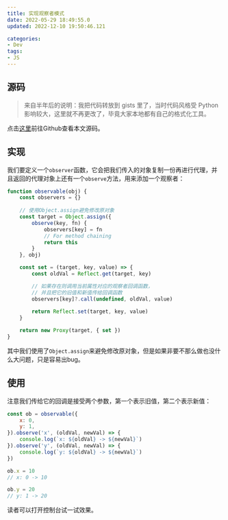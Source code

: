 ```yaml
---
title: 实现观察者模式
date: 2022-05-29 18:49:55.0
updated: 2022-12-10 19:50:46.121

categories: 
- Dev
tags: 
- JS
---
```


## 源码

> 来自半年后的说明：我把代码转放到 gists 里了，当时代码风格受 Python 影响较大，这里就不再更改了，毕竟大家本地都有自己的格式化工具。

点击[这里](https://gist.github.com/hikariyo/267b25e28520176ff8277e6ea2542f7b)前往Github查看本文源码。

## 实现

我们要定义一个`observer`函数，它会把我们传入的对象复制一份再进行代理，并且返回的代理对象上还有一个`observe`方法，用来添加一个观察者：


```js
function observable(obj) {
    const observers = {}
    
    // 使用Object.assign避免修改原对象
    const target = Object.assign({
        observe(key, fn) {
            observers[key] = fn
            // For method chaining
            return this
        }
    }, obj)

    const set = (target, key, value) => {
        const oldVal = Reflect.get(target, key)

        // 如果存在则调用当前属性对应的观察者回调函数，
        // 并且把它的旧值和新值传给回调函数
        observers[key]?.call(undefined, oldVal, value)
        
        return Reflect.set(target, key, value)
    }

    return new Proxy(target, { set })
}
```

其中我们使用了`Object.assign`来避免修改原对象，但是如果非要不那么做也没什么大问题，只是容易出bug。

## 使用

注意我们传给它的回调是接受两个参数，第一个表示旧值，第二个表示新值：

```js
const ob = observable({
    x: 0,
    y: 1,
}).observe('x', (oldVal, newVal) => {
    console.log(`x: ${oldVal} -> ${newVal}`)
}).observe('y', (oldVal, newVal) => {
    console.log(`y: ${oldVal} -> ${newVal}`)
})

ob.x = 10
// x: 0 -> 10

ob.y = 20
// y: 1 -> 20
```

读者可以打开控制台试一试效果。